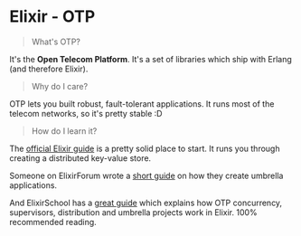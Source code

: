 # Elixir - OTP

> What's OTP?

It's the **Open Telecom Platform**. It's a set of libraries which ship with Erlang (and therefore Elixir).

> Why do I care? 

OTP lets you built robust, fault-tolerant applications. It runs most of the telecom networks, so it's pretty stable :D

> How do I learn it?

The [official Elixir guide](https://elixir-lang.org/getting-started/mix-otp/introduction-to-mix.html) is a pretty solid place to start. It runs you through creating a distributed key-value store.

Someone on ElixirForum wrote a [short guide](https://elixirforum.com/t/should-we-separate-ecto-from-phoenix-in-umbrella-app/1515/13) on how they create umbrella applications.

And ElixirSchool has a [great guide](https://elixirschool.com/en/lessons/advanced/concurrency/) which explains how OTP concurrency, supervisors, distribution and umbrella projects work in Elixir. 100% recommended reading.